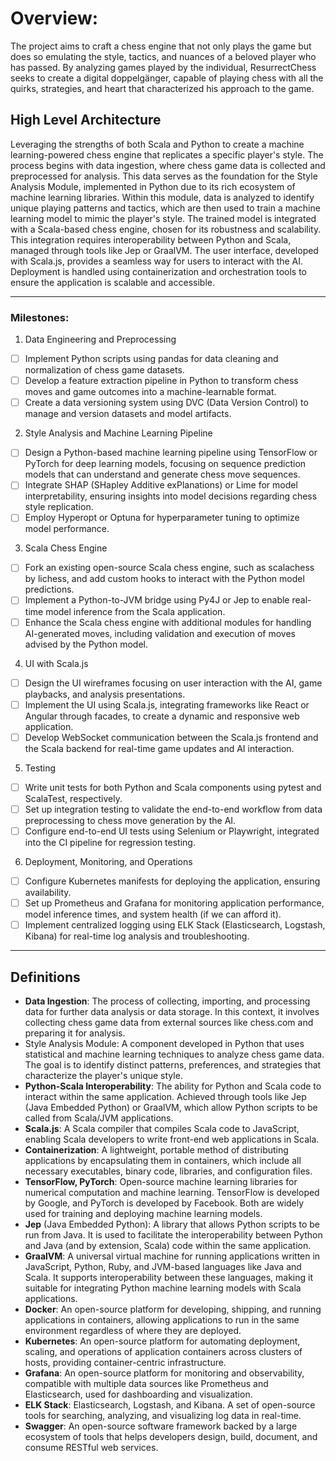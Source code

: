 # Overview:

The project aims to craft a chess engine that not only plays the game but does so emulating the style, tactics, and nuances of a beloved player who has passed. By analyzing games played by the individual, ResurrectChess seeks to create a digital doppelgänger, capable of playing chess with all the quirks, strategies, and heart that characterized his approach to the game.

## High Level Architecture

Leveraging the strengths of both Scala and Python to create a machine learning-powered chess engine that replicates a specific player's style. The process begins with data ingestion, where chess game data is collected and preprocessed for analysis. This data serves as the foundation for the Style Analysis Module, implemented in Python due to its rich ecosystem of machine learning libraries. Within this module, data is analyzed to identify unique playing patterns and tactics, which are then used to train a machine learning model to mimic the player's style. The trained model is integrated with a Scala-based chess engine, chosen for its robustness and scalability. This integration requires interoperability between Python and Scala, managed through tools like Jep or GraalVM. The user interface, developed with Scala.js, provides a seamless way for users to interact with the AI. Deployment is handled using containerization and orchestration tools to ensure the application is scalable and accessible.

---

### Milestones:

1. Data Engineering and Preprocessing

- [ ]  Implement Python scripts using pandas for data cleaning and normalization of chess game datasets.
- [ ]  Develop a feature extraction pipeline in Python to transform chess moves and game outcomes into a machine-learnable format.
- [ ]  Create a data versioning system using DVC (Data Version Control) to manage and version datasets and model artifacts.

2. Style Analysis and Machine Learning Pipeline

- [ ]  Design a Python-based machine learning pipeline using TensorFlow or PyTorch for deep learning models, focusing on sequence prediction models that can understand and generate chess move sequences.
- [ ]  Integrate SHAP (SHapley Additive exPlanations) or Lime for model interpretability, ensuring insights into model decisions regarding chess style replication.
- [ ]  Employ Hyperopt or Optuna for hyperparameter tuning to optimize model performance.

3. Scala Chess Engine

- [ ]  Fork an existing open-source Scala chess engine, such as scalachess by lichess, and add custom hooks to interact with the Python model predictions.
- [ ]  Implement a Python-to-JVM bridge using Py4J or Jep to enable real-time model inference from the Scala application.
- [ ]  Enhance the Scala chess engine with additional modules for handling AI-generated moves, including validation and execution of moves advised by the Python model.

4. UI with Scala.js

- [ ]  Design the UI wireframes focusing on user interaction with the AI, game playbacks, and analysis presentations.
- [ ]  Implement the UI using Scala.js, integrating frameworks like React or Angular through facades, to create a dynamic and responsive web application.
- [ ]  Develop WebSocket communication between the Scala.js frontend and the Scala backend for real-time game updates and AI interaction.

5.  Testing 

- [ ]  Write unit tests for both Python and Scala components using pytest and ScalaTest, respectively.
- [ ]  Set up integration testing to validate the end-to-end workflow from data preprocessing to chess move generation by the AI.
- [ ]  Configure end-to-end UI tests using Selenium or Playwright, integrated into the CI pipeline for regression testing.

6. Deployment, Monitoring, and Operations

- [ ]  Configure Kubernetes manifests for deploying the application, ensuring availability.
- [ ]  Set up Prometheus and Grafana for monitoring application performance, model inference times, and system health (if we can afford it).
- [ ]  Implement centralized logging using ELK Stack (Elasticsearch, Logstash, Kibana) for real-time log analysis and troubleshooting.

---

## Definitions

* **Data Ingestion**: The process of collecting, importing, and processing data for further data analysis or data storage. In this context, it involves collecting chess game data from external sources like chess.com and preparing it for analysis.
* Style Analysis Module: A component developed in Python that uses statistical and machine learning techniques to analyze chess game data. The goal is to identify distinct patterns, preferences, and strategies that characterize the player's unique style.
* **Python-Scala Interoperability**: The ability for Python and Scala code to interact within the same application. Achieved through tools like Jep (Java Embedded Python) or GraalVM, which allow Python scripts to be called from Scala/JVM applications.
* **Scala.js**: A Scala compiler that compiles Scala code to JavaScript, enabling Scala developers to write front-end web applications in Scala.
* **Containerization**: A lightweight, portable method of distributing applications by encapsulating them in containers, which include all necessary executables, binary code, libraries, and configuration files.
* **TensorFlow, PyTorch**: Open-source machine learning libraries for numerical computation and machine learning. TensorFlow is developed by Google, and PyTorch is developed by Facebook. Both are widely used for training and deploying machine learning models.
* **Jep** (Java Embedded Python): A library that allows Python scripts to be run from Java. It is used to facilitate the interoperability between Python and Java (and by extension, Scala) code within the same application.
* **GraalVM**: A universal virtual machine for running applications written in JavaScript, Python, Ruby, and JVM-based languages like Java and Scala. It supports interoperability between these languages, making it suitable for integrating Python machine learning models with Scala applications.
* **Docker**: An open-source platform for developing, shipping, and running applications in containers, allowing applications to run in the same environment regardless of where they are deployed.
* **Kubernetes**: An open-source platform for automating deployment, scaling, and operations of application containers across clusters of hosts, providing container-centric infrastructure.
* **Grafana**: An open-source platform for monitoring and observability, compatible with multiple data sources like Prometheus and Elasticsearch, used for dashboarding and visualization.
* **ELK Stack**: Elasticsearch, Logstash, and Kibana. A set of open-source tools for searching, analyzing, and visualizing log data in real-time.
* **Swagger**: An open-source software framework backed by a large ecosystem of tools that helps developers design, build, document, and consume RESTful web services.
